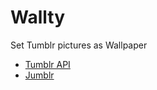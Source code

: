 # Wallty

Set Tumblr pictures as Wallpaper

* [Tumblr API](https://www.tumblr.com/docs/en/api/v2)
* [Jumblr](https://github.com/tumblr/jumblr)

